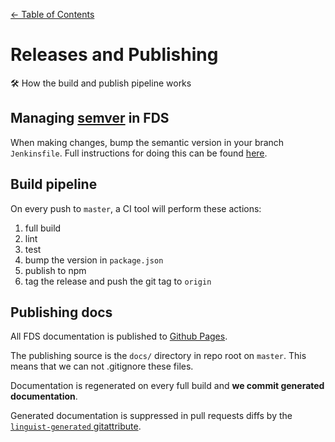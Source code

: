 [&larr; Table of Contents](../CONTRIBUTING.md)

# Releases and Publishing

🛠 How the build and publish pipeline works

## Managing [semver](https://semver.org/) in FDS

When making changes, bump the semantic version in your branch `Jenkinsfile`.
Full instructions for doing this can be found [here](https://github.com/cbinsights/form-design-system/#versioningpublishing).

## Build pipeline

On every push to `master`, a CI tool will perform these actions:

1. full build
2. lint
3. test
4. bump the version in `package.json`
5. publish to npm
6. tag the release and push the git tag to `origin`

## Publishing docs

All FDS documentation is published to [Github Pages](https://pages.github.com/).

The publishing source is the `docs/` directory in repo root on `master`. This means that
we can not .gitignore these files.

Documentation is regenerated on every full build and **we commit generated documentation**.

Generated documentation is suppressed in pull requests diffs by the [`linguist-generated` gitattribute](https://help.github.com/en/articles/customizing-how-changed-files-appear-on-github).
